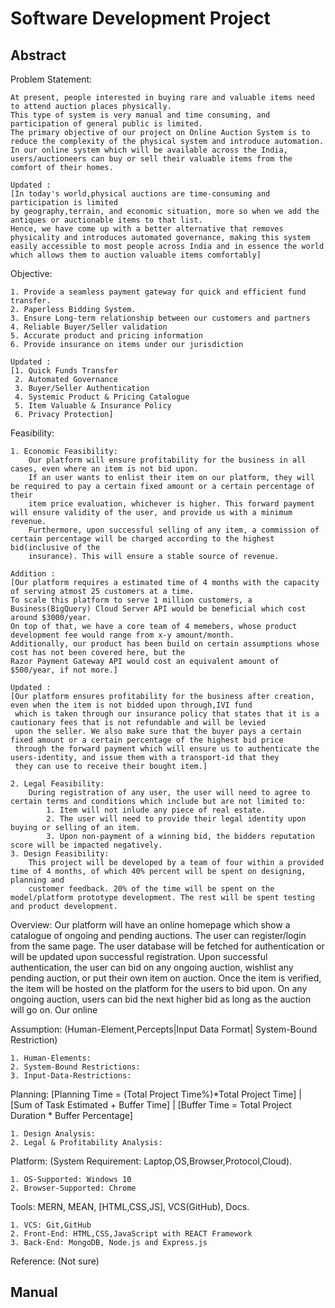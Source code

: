 # Software Development Project
## Abstract
Problem Statement:
	
	At present, people interested in buying rare and valuable items need to attend auction places physically.
	This type of system is very manual and time consuming, and participation of general public is limited.
	The primary objective of our project on Online Auction System is to reduce the complexity of the physical system and introduce automation.
	In our online system which will be available across the India, users/auctioneers can buy or sell their valuable items from the comfort of their homes.

	Updated : 
	[In today's world,physical auctions are time-consuming and participation is limited 
	by geography,terrain, and economic situation, more so when we add the antiques or auctionable items to that list.
	Hence, we have come up with a better alternative that removes physicality and introduces automated governance, making this system 
	easily accessible to most people across India and in essence the world which allows them to auction valuable items comfortably]

Objective: 

	1. Provide a seamless payment gateway for quick and efficient fund transfer.
	2. Paperless Bidding System.
	3. Ensure Long-term relationship between our customers and partners
	4. Reliable Buyer/Seller validation
	5. Accurate product and pricing information
	6. Provide insurance on items under our jurisdiction

	Updated : 
	[1. Quick Funds Transfer
	 2. Automated Governance
	 3. Buyer/Seller Authentication
	 4. Systemic Product & Pricing Catalogue
	 5. Item Valuable & Insurance Policy
	 6. Privacy Protection]

Feasibility:

	1. Economic Feasibility:
		Our platform will ensure profitability for the business in all cases, even where an item is not bid upon.
		If an user wants to enlist their item on our platform, they will be required to pay a certain fixed amount or a certain percentage of their 
		item price evaluation, whichever is higher. This forward payment will ensure validity of the user, and provide us with a minimum revenue.
		Furthermore, upon successful selling of any item, a commission of certain percentage will be charged according to the highest bid(inclusive of the
		insurance). This will ensure a stable source of revenue.
	
	Addition :
	[Our platform requires a estimated time of 4 months with the capacity of serving atmost 25 customers at a time.
	To scale this platform to serve 1 million customers, a Business(BigQuery) Cloud Server API would be beneficial which cost around $3000/year.
	On top of that, we have a core team of 4 memebers, whose product development fee would range from x-y amount/month.
	Additionally, our product has been build on certain assumptions whose cost has not been covered here, but the
	Razor Payment Gateway API would cost an equivalent amount of $500/year, if not more.]

	Updated :
	[Our platform ensures profitability for the business after creation, even when the item is not bidded upon through,IVI fund
	 which is taken through our insurance policy that states that it is a cautionary fees that is not refundable and will be levied
	 upon the seller. We also make sure that the buyer pays a certain fixed amount or a certain percentage of the highest bid price
	 through the forward payment which will ensure us to authenticate the users-identity, and issue them with a transport-id that they
	 they can use to receive their bought item.]
	
	2. Legal Feasibility:
		During registration of any user, the user will need to agree to certain terms and conditions which include but are not limited to:
			1. Item will not inlude any piece of real estate.
			2. The user will need to provide their legal identity upon buying or selling of an item.
			3. Upon non-payment of a winning bid, the bidders reputation score will be impacted negatively.
	3. Design Feasibility:
		This project will be developed by a team of four within a provided time of 4 months, of which 40% percent will be spent on designing, planning and
		customer feedback. 20% of the time will be spent on the model/platform prototype development. The rest will be spent testing and product development.

Overview:
	Our platform will have an online homepage which show a catalogue of ongoing and pending auctions. The user can register/login from the same page.
	The user database will be fetched for authentication or will be updated upon successful registration. Upon successful authentication, the user can 
	bid on any ongoing auction, wishlist any pending auction, or put their own item on auction. Once the item is verified, the item will be hosted 
	on the platform for the users to bid upon. On any ongoing auction, users can bid the next higher bid as long as the auction will go on.
	Our online

Assumption: (Human-Element,Percepts|Input Data Format| System-Bound Restriction)

	1. Human-Elements:
	2. System-Bound Restrictions:
	3. Input-Data-Restrictions:

Planning: [Planning Time = (Total Project Time%)*Total Project Time] | 
          [Sum of Task Estimated + Buffer Time] | 
          [Buffer Time = Total Project Duration * Buffer Percentage]

	1. Design Analysis:
	2. Legal & Profitability Analysis:

Platform: (System Requirement: Laptop,OS,Browser,Protocol,Cloud).

	1. OS-Supported: Windows 10
	2. Browser-Supported: Chrome

Tools: MERN, MEAN, [HTML,CSS,JS], VCS(GitHub), Docs.

	1. VCS: Git,GitHub
	2. Front-End: HTML,CSS,JavaScript with REACT Framework
	3. Back-End: MongoDB, Node.js and Express.js

Reference: (Not sure)
## Manual
